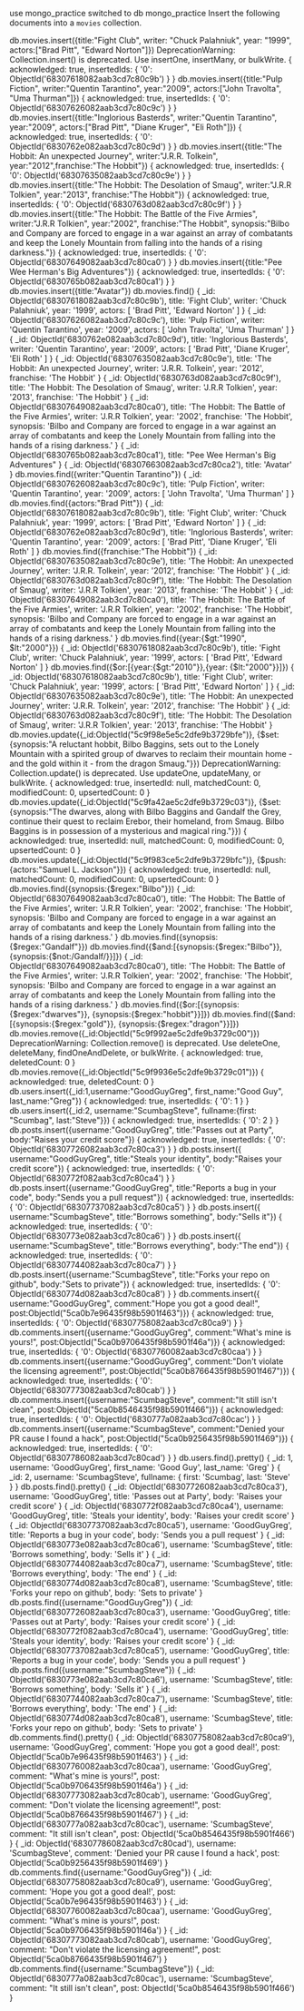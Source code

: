 use mongo_practice
switched to db mongo_practice
Insert the following documents into a `movies` collection.

db.movies.insert({title:"Fight Club", writer: "Chuck Palahniuk", year: "1999", actors:["Brad Pitt", "Edward Norton"]})
DeprecationWarning: Collection.insert() is deprecated. Use insertOne, insertMany, or bulkWrite.
{
  acknowledged: true,
  insertedIds: {
    '0': ObjectId('68307618082aab3cd7c80c9b')
  }
}
 db.movies.insert({title:"Pulp Fiction", writer:"Quentin Tarantino", year:"2009", actors:["John Travolta", "Uma Thurman"]})
{
  acknowledged: true,
  insertedIds: {
    '0': ObjectId('68307626082aab3cd7c80c9c')
  }
}
db.movies.insert({title:"Inglorious Basterds", writer:"Quentin Tarantino", year:"2009", actors:["Brad Pitt", "Diane Kruger", "Eli Roth"]})
{
  acknowledged: true,
  insertedIds: {
    '0': ObjectId('6830762e082aab3cd7c80c9d')
  }
}
db.movies.insert({title:"The Hobbit: An unexpected Journey", writer:"J.R.R. Tolkein", year:"2012",franchise:"The Hobbit"})
{
  acknowledged: true,
  insertedIds: {
    '0': ObjectId('68307635082aab3cd7c80c9e')
  }
}
db.movies.insert({title:"The Hobbit: The Desolation of Smaug", writer:"J.R.R Tolkien", year:"2013", franchise:"The Hobbit"})
{
  acknowledged: true,
  insertedIds: {
    '0': ObjectId('6830763d082aab3cd7c80c9f')
  }
}
db.movies.insert({title:"The Hobbit: The Battle of the Five Armies", writer:"J.R.R Tolkien", year:"2002", franchise:"The Hobbit", synopsis:"Bilbo and Company are forced to engage in a war against an array of combatants and keep the Lonely Mountain from falling into the hands of a rising darkness."})
{
  acknowledged: true,
  insertedIds: {
    '0': ObjectId('68307649082aab3cd7c80ca0')
  }
}
db.movies.insert({title:"Pee Wee Herman's Big Adventures"})
{
  acknowledged: true,
  insertedIds: {
    '0': ObjectId('6830765b082aab3cd7c80ca1')
  }
}
db.movies.insert({title:"Avatar"})
db.movies.find()
{
  _id: ObjectId('68307618082aab3cd7c80c9b'),
  title: 'Fight Club',
  writer: 'Chuck Palahniuk',
  year: '1999',
  actors: [
    'Brad Pitt',
    'Edward Norton'
  ]
}
{
  _id: ObjectId('68307626082aab3cd7c80c9c'),
  title: 'Pulp Fiction',
  writer: 'Quentin Tarantino',
  year: '2009',
  actors: [
    'John Travolta',
    'Uma Thurman'
  ]
}
{
  _id: ObjectId('6830762e082aab3cd7c80c9d'),
  title: 'Inglorious Basterds',
  writer: 'Quentin Tarantino',
  year: '2009',
  actors: [
    'Brad Pitt',
    'Diane Kruger',
    'Eli Roth'
  ]
}
{
  _id: ObjectId('68307635082aab3cd7c80c9e'),
  title: 'The Hobbit: An unexpected Journey',
  writer: 'J.R.R. Tolkein',
  year: '2012',
  franchise: 'The Hobbit'
}
{
  _id: ObjectId('6830763d082aab3cd7c80c9f'),
  title: 'The Hobbit: The Desolation of Smaug',
  writer: 'J.R.R Tolkien',
  year: '2013',
  franchise: 'The Hobbit'
}
{
  _id: ObjectId('68307649082aab3cd7c80ca0'),
  title: 'The Hobbit: The Battle of the Five Armies',
  writer: 'J.R.R Tolkien',
  year: '2002',
  franchise: 'The Hobbit',
  synopsis: 'Bilbo and Company are forced to engage in a war against an array of combatants and keep the Lonely Mountain from falling into the hands of a rising darkness.'
}
{
  _id: ObjectId('6830765b082aab3cd7c80ca1'),
  title: "Pee Wee Herman's Big Adventures"
}
{
  _id: ObjectId('68307663082aab3cd7c80ca2'),
  title: 'Avatar'
}
db.movies.find({writer:"Quentin Tarantino"})
{
  _id: ObjectId('68307626082aab3cd7c80c9c'),
  title: 'Pulp Fiction',
  writer: 'Quentin Tarantino',
  year: '2009',
  actors: [
    'John Travolta',
    'Uma Thurman'
  ]
}
db.movies.find({actors:"Brad Pitt"})
{
  _id: ObjectId('68307618082aab3cd7c80c9b'),
  title: 'Fight Club',
  writer: 'Chuck Palahniuk',
  year: '1999',
  actors: [
    'Brad Pitt',
    'Edward Norton'
  ]
}
{
  _id: ObjectId('6830762e082aab3cd7c80c9d'),
  title: 'Inglorious Basterds',
  writer: 'Quentin Tarantino',
  year: '2009',
  actors: [
    'Brad Pitt',
    'Diane Kruger',
    'Eli Roth'
  ]
}
db.movies.find({franchise:"The Hobbit"})
{
  _id: ObjectId('68307635082aab3cd7c80c9e'),
  title: 'The Hobbit: An unexpected Journey',
  writer: 'J.R.R. Tolkein',
  year: '2012',
  franchise: 'The Hobbit'
}
{
  _id: ObjectId('6830763d082aab3cd7c80c9f'),
  title: 'The Hobbit: The Desolation of Smaug',
  writer: 'J.R.R Tolkien',
  year: '2013',
  franchise: 'The Hobbit'
}
{
  _id: ObjectId('68307649082aab3cd7c80ca0'),
  title: 'The Hobbit: The Battle of the Five Armies',
  writer: 'J.R.R Tolkien',
  year: '2002',
  franchise: 'The Hobbit',
  synopsis: 'Bilbo and Company are forced to engage in a war against an array of combatants and keep the Lonely Mountain from falling into the hands of a rising darkness.'
}
db.movies.find({year:{$gt:"1990", $lt:"2000"}})
{
  _id: ObjectId('68307618082aab3cd7c80c9b'),
  title: 'Fight Club',
  writer: 'Chuck Palahniuk',
  year: '1999',
  actors: [
    'Brad Pitt',
    'Edward Norton'
  ]
}
db.movies.find({$or:[{year:{$gt:"2010"}},{year: {$lt:"2000"}}]})
{
  _id: ObjectId('68307618082aab3cd7c80c9b'),
  title: 'Fight Club',
  writer: 'Chuck Palahniuk',
  year: '1999',
  actors: [
    'Brad Pitt',
    'Edward Norton'
  ]
}
{
  _id: ObjectId('68307635082aab3cd7c80c9e'),
  title: 'The Hobbit: An unexpected Journey',
  writer: 'J.R.R. Tolkein',
  year: '2012',
  franchise: 'The Hobbit'
}
{
  _id: ObjectId('6830763d082aab3cd7c80c9f'),
  title: 'The Hobbit: The Desolation of Smaug',
  writer: 'J.R.R Tolkien',
  year: '2013',
  franchise: 'The Hobbit'
}
db.movies.update({_id:ObjectId("5c9f98e5e5c2dfe9b3729bfe")}, {$set:{synopsis:"A reluctant hobbit, Bilbo Baggins, sets out to the Lonely Mountain with a spirited group of dwarves to reclaim their mountain home - and the gold within it - from the dragon Smaug."}})
DeprecationWarning: Collection.update() is deprecated. Use updateOne, updateMany, or bulkWrite.
{
  acknowledged: true,
  insertedId: null,
  matchedCount: 0,
  modifiedCount: 0,
  upsertedCount: 0
}
db.movies.update({_id:ObjectId("5c9fa42ae5c2dfe9b3729c03")}, {$set:{synopsis:"The dwarves, along with Bilbo Baggins and Gandalf the Grey, continue their quest to reclaim Erebor, their homeland, from Smaug. Bilbo Baggins is in possession of a mysterious and magical ring."}})
{
  acknowledged: true,
  insertedId: null,
  matchedCount: 0,
  modifiedCount: 0,
  upsertedCount: 0
}
db.movies.update({_id:ObjectId("5c9f983ce5c2dfe9b3729bfc")}, {$push:{actors:"Samuel L. Jackson"}})
{
  acknowledged: true,
  insertedId: null,
  matchedCount: 0,
  modifiedCount: 0,
  upsertedCount: 0
}
db.movies.find({synopsis:{$regex:"Bilbo"}})
{
  _id: ObjectId('68307649082aab3cd7c80ca0'),
  title: 'The Hobbit: The Battle of the Five Armies',
  writer: 'J.R.R Tolkien',
  year: '2002',
  franchise: 'The Hobbit',
  synopsis: 'Bilbo and Company are forced to engage in a war against an array of combatants and keep the Lonely Mountain from falling into the hands of a rising darkness.'
}
db.movies.find({synopsis:{$regex:"Gandalf"}})
db.movies.find({$and:[{synopsis:{$regex:"Bilbo"}}, {synopsis:{$not:/Gandalf/}}]})
{
  _id: ObjectId('68307649082aab3cd7c80ca0'),
  title: 'The Hobbit: The Battle of the Five Armies',
  writer: 'J.R.R Tolkien',
  year: '2002',
  franchise: 'The Hobbit',
  synopsis: 'Bilbo and Company are forced to engage in a war against an array of combatants and keep the Lonely Mountain from falling into the hands of a rising darkness.'
}
db.movies.find({$or:[{synopsis:{$regex:"dwarves"}}, {synopsis:{$regex:"hobbit"}}]})
db.movies.find({$and:[{synopsis:{$regex:"gold"}}, {synopsis:{$regex:"dragon"}}]})
db.movies.remove({_id:ObjectId("5c9f992ae5c2dfe9b3729c00")})
DeprecationWarning: Collection.remove() is deprecated. Use deleteOne, deleteMany, findOneAndDelete, or bulkWrite.
{
  acknowledged: true,
  deletedCount: 0
}
db.movies.remove({_id:ObjectId("5c9f9936e5c2dfe9b3729c01")})
{
  acknowledged: true,
  deletedCount: 0
}
db.users.insert({_id:1,username:"GoodGuyGreg", first_name:"Good Guy", last_name:"Greg"})
{
  acknowledged: true,
  insertedIds: {
    '0': 1
  }
}
db.users.insert({_id:2, username:"ScumbagSteve", fullname:{first: "Scumbag", last:"Steve"}})
{
  acknowledged: true,
  insertedIds: {
    '0': 2
  }
}
db.posts.insert({username:"GoodGuyGreg", title:"Passes out at Party", body:"Raises your credit score"})
{
  acknowledged: true,
  insertedIds: {
    '0': ObjectId('68307726082aab3cd7c80ca3')
  }
}
db.posts.insert({ username:"GoodGuyGreg", title:"Steals your identity", body:"Raises your credit score"})
{
  acknowledged: true,
  insertedIds: {
    '0': ObjectId('6830772f082aab3cd7c80ca4')
  }
}
db.posts.insert({username:"GoodGuyGreg", title:"Reports a bug in your code", body:"Sends you a pull request"})
{
  acknowledged: true,
  insertedIds: {
    '0': ObjectId('68307737082aab3cd7c80ca5')
  }
}
db.posts.insert({ username:"ScumbagSteve", title:"Borrows something", body:"Sells it"})
{
  acknowledged: true,
  insertedIds: {
    '0': ObjectId('6830773e082aab3cd7c80ca6')
  }
}
db.posts.insert({ username:"ScumbagSteve", title:"Borrows everything", body:"The end"})
{
  acknowledged: true,
  insertedIds: {
    '0': ObjectId('68307744082aab3cd7c80ca7')
  }
}
db.posts.insert({username:"ScumbagSteve", title:"Forks your repo on github", body:"Sets to private"})
{
  acknowledged: true,
  insertedIds: {
    '0': ObjectId('6830774d082aab3cd7c80ca8')
  }
}
db.comments.insert({ username:"GoodGuyGreg", comment:"Hope you got a good deal!", post:ObjectId("5ca0b7e96435f98b5901f463")})
{
  acknowledged: true,
  insertedIds: {
    '0': ObjectId('68307758082aab3cd7c80ca9')
  }
}
db.comments.insert({username:"GoodGuyGreg", comment:"What's mine is yours!", post:ObjectId("5ca0b9706435f98b5901f46a")})
{
  acknowledged: true,
  insertedIds: {
    '0': ObjectId('68307760082aab3cd7c80caa')
  }
}
db.comments.insert({username:"GoodGuyGreg", comment:"Don't violate the licensing agreement!", post:ObjectId("5ca0b8766435f98b5901f467")})
{
  acknowledged: true,
  insertedIds: {
    '0': ObjectId('68307773082aab3cd7c80cab')
  }
}
db.comments.insert({username:"ScumbagSteve", comment:"It still isn't clean", post:ObjectId("5ca0b8546435f98b5901f466")})
{
  acknowledged: true,
  insertedIds: {
    '0': ObjectId('6830777a082aab3cd7c80cac')
  }
}
db.comments.insert({username:"ScumbagSteve", comment:"Denied your PR cause I found a hack", post:ObjectId("5ca0b9256435f98b5901f469")})
{
  acknowledged: true,
  insertedIds: {
    '0': ObjectId('68307786082aab3cd7c80cad')
  }
}
db.users.find().pretty()
{
  _id: 1,
  username: 'GoodGuyGreg',
  first_name: 'Good Guy',
  last_name: 'Greg'
}
{
  _id: 2,
  username: 'ScumbagSteve',
  fullname: {
    first: 'Scumbag',
    last: 'Steve'
  }
}
db.posts.find().pretty()
{
  _id: ObjectId('68307726082aab3cd7c80ca3'),
  username: 'GoodGuyGreg',
  title: 'Passes out at Party',
  body: 'Raises your credit score'
}
{
  _id: ObjectId('6830772f082aab3cd7c80ca4'),
  username: 'GoodGuyGreg',
  title: 'Steals your identity',
  body: 'Raises your credit score'
}
{
  _id: ObjectId('68307737082aab3cd7c80ca5'),
  username: 'GoodGuyGreg',
  title: 'Reports a bug in your code',
  body: 'Sends you a pull request'
}
{
  _id: ObjectId('6830773e082aab3cd7c80ca6'),
  username: 'ScumbagSteve',
  title: 'Borrows something',
  body: 'Sells it'
}
{
  _id: ObjectId('68307744082aab3cd7c80ca7'),
  username: 'ScumbagSteve',
  title: 'Borrows everything',
  body: 'The end'
}
{
  _id: ObjectId('6830774d082aab3cd7c80ca8'),
  username: 'ScumbagSteve',
  title: 'Forks your repo on github',
  body: 'Sets to private'
}
db.posts.find({username:"GoodGuyGreg"})
{
  _id: ObjectId('68307726082aab3cd7c80ca3'),
  username: 'GoodGuyGreg',
  title: 'Passes out at Party',
  body: 'Raises your credit score'
}
{
  _id: ObjectId('6830772f082aab3cd7c80ca4'),
  username: 'GoodGuyGreg',
  title: 'Steals your identity',
  body: 'Raises your credit score'
}
{
  _id: ObjectId('68307737082aab3cd7c80ca5'),
  username: 'GoodGuyGreg',
  title: 'Reports a bug in your code',
  body: 'Sends you a pull request'
}
db.posts.find({username:"ScumbagSteve"})
{
  _id: ObjectId('6830773e082aab3cd7c80ca6'),
  username: 'ScumbagSteve',
  title: 'Borrows something',
  body: 'Sells it'
}
{
  _id: ObjectId('68307744082aab3cd7c80ca7'),
  username: 'ScumbagSteve',
  title: 'Borrows everything',
  body: 'The end'
}
{
  _id: ObjectId('6830774d082aab3cd7c80ca8'),
  username: 'ScumbagSteve',
  title: 'Forks your repo on github',
  body: 'Sets to private'
}
db.comments.find().pretty()
{
  _id: ObjectId('68307758082aab3cd7c80ca9'),
  username: 'GoodGuyGreg',
  comment: 'Hope you got a good deal!',
  post: ObjectId('5ca0b7e96435f98b5901f463')
}
{
  _id: ObjectId('68307760082aab3cd7c80caa'),
  username: 'GoodGuyGreg',
  comment: "What's mine is yours!",
  post: ObjectId('5ca0b9706435f98b5901f46a')
}
{
  _id: ObjectId('68307773082aab3cd7c80cab'),
  username: 'GoodGuyGreg',
  comment: "Don't violate the licensing agreement!",
  post: ObjectId('5ca0b8766435f98b5901f467')
}
{
  _id: ObjectId('6830777a082aab3cd7c80cac'),
  username: 'ScumbagSteve',
  comment: "It still isn't clean",
  post: ObjectId('5ca0b8546435f98b5901f466')
}
{
  _id: ObjectId('68307786082aab3cd7c80cad'),
  username: 'ScumbagSteve',
  comment: 'Denied your PR cause I found a hack',
  post: ObjectId('5ca0b9256435f98b5901f469')
}
db.comments.find({username:"GoodGuyGreg"})
{
  _id: ObjectId('68307758082aab3cd7c80ca9'),
  username: 'GoodGuyGreg',
  comment: 'Hope you got a good deal!',
  post: ObjectId('5ca0b7e96435f98b5901f463')
}
{
  _id: ObjectId('68307760082aab3cd7c80caa'),
  username: 'GoodGuyGreg',
  comment: "What's mine is yours!",
  post: ObjectId('5ca0b9706435f98b5901f46a')
}
{
  _id: ObjectId('68307773082aab3cd7c80cab'),
  username: 'GoodGuyGreg',
  comment: "Don't violate the licensing agreement!",
  post: ObjectId('5ca0b8766435f98b5901f467')
}
db.comments.find({username:"ScumbagSteve"})
{
  _id: ObjectId('6830777a082aab3cd7c80cac'),
  username: 'ScumbagSteve',
  comment: "It still isn't clean",
  post: ObjectId('5ca0b8546435f98b5901f466')
}

